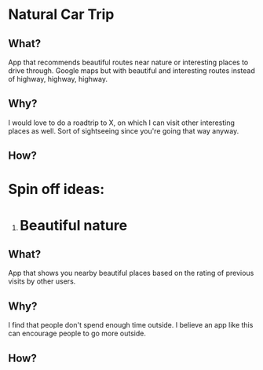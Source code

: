 # Natural Car Trip

## What?

App that recommends beautiful routes near nature or interesting places to drive through. Google maps but with beautiful and interesting routes instead of highway, highway, highway.

## Why?

I would love to do a roadtrip to X, on which I can visit other interesting places as well. Sort of sightseeing since you're going that way anyway.

## How?

# Spin off ideas:

1. # Beautiful nature

## What?

App that shows you nearby beautiful places based on the rating of previous visits by other users.

## Why?

I find that people don't spend enough time outside. I believe an app like this can encourage people to go more outside.

## How?
